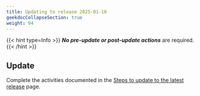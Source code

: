 ```yaml
---
title: Updating to release 2025-01-10
geekdocCollapseSection: true
weight: 94
---
```


{{< hint type=Info >}}
**_No pre-update or post-update actions_** are required.
{{< /hint >}}

## Update

Complete the activities documented in the [Steps to update to the latest release](../#steps-to-update-to-the-latest-release) page.

